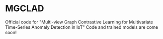 # MGCLAD
Official code for "Multi-view Graph Contrastive Learning for Multivariate Time-Series Anomaly Detection in IoT"
Code and trained models are come soon!
